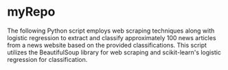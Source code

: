 # myRepo
The following Python script employs web scraping techniques along with logistic regression to extract and classify approximately 100 news articles from a news website based on the provided classifications. This script utilizes the BeautifulSoup library for web scraping and scikit-learn's logistic regression for classification.
